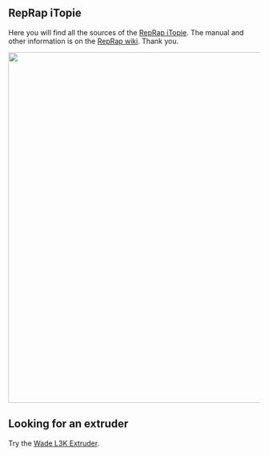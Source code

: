 ## RepRap iTopie
Here you will find all the sources of the [RepRap iTopie](http://reprap.org/wiki/ITopie). The manual and other information is on the [RepRap wiki](http://reprap.org/wiki/ITopie). Thank you.

<img src="http://pix.slic.it/p/1bd" width="700px" />

## Looking for an extruder
Try the [Wade L3K Extruder](https://github.com/lautr3k/Wade-L3K).
